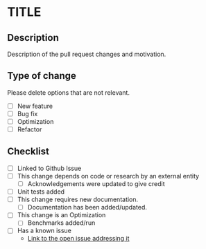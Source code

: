 # TITLE

## Description

Description of the pull request changes and motivation.

## Type of change

Please delete options that are not relevant.

- [ ] New feature
- [ ] Bug fix
- [ ] Optimization
- [ ] Refactor

## Checklist
- [ ] Linked to Github Issue
- [ ] This change depends on code or research by an external entity
  - [ ] Acknowledgements were updated to give credit
- [ ] Unit tests added
- [ ] This change requires new documentation.
  - [ ] Documentation has been added/updated.
- [ ] This change is an Optimization
  - [ ] Benchmarks added/run
- [ ] Has a known issue
  - [Link to the open issue addressing it]() 
